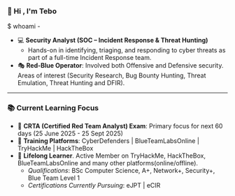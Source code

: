 ### :wave: Hi , I'm Tebo

$ whoami - 

*  :computer: **Security Analyst (SOC – Incident Response & Threat Hunting)**
    * Hands-on in identifying, triaging, and responding to cyber threats as part of a full-time Incident Response team. 
*  :performing_arts: __Red-Blue Operator__: Involved both Offensive and Defensive security. Areas of interest (Security Research, Bug Bounty Hunting, Threat Emulation, Threat Hunting and DFIR). 

---

### :books: Current Learning Focus

*   :bow_and_arrow: **CRTA (Certified Red Team Analyst) Exam**: Primary focus for next 60 days (25 June 2025 - 25 Sept 2025)
*   :test_tube: **Training Platforms**: CyberDefenders | BlueTeamLabsOnline | TryHackMe | HackTheBox
*  :seedling: __Lifelong Learner__. Active Member on TryHackMe, HackTheBox, BlueTeamLabsOnline and many other platforms(online/offline).
    * *Qualifications*: BSc Computer Science, A+, Network+, Security+, Blue Team Level 1
    * *Certifications Currently Pursuing*: eJPT | eCIR

